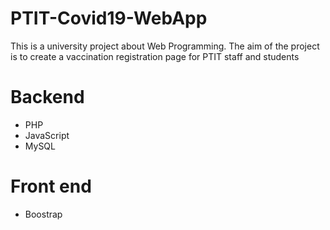 # PTIT-Covid19-WebApp
This is a university project about Web Programming. The aim of the project is to create a vaccination registration page for PTIT staff and students

# Backend
- PHP
- JavaScript
- MySQL

# Front end
- Boostrap
